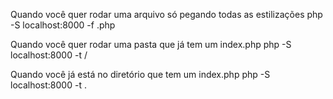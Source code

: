 Quando você quer rodar uma arquivo só pegando todas as estilizações
php -S localhost:8000 -f <nome-do-arquivo>.php

Quando você quer rodar uma pasta que já tem um index.php
php -S localhost:8000 -t /<diretorio-que-voce-quer-rodar>

Quando você já está no diretório que tem um index.php
php -S localhost:8000 -t  .

